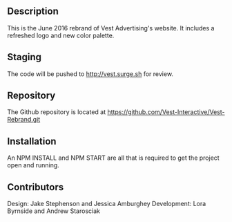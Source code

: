 ## Description

This is the June 2016 rebrand of Vest Advertising's website. It includes a refreshed logo and new color palette.

## Staging

The code will be pushed to http://vest.surge.sh for review.

## Repository

The Github repository is located at https://github.com/Vest-Interactive/Vest-Rebrand.git

## Installation

An NPM INSTALL and NPM START are all that is required to get the project open and running.

## Contributors

Design: Jake Stephenson and Jessica Amburghey
Development: Lora Byrnside and Andrew Starosciak